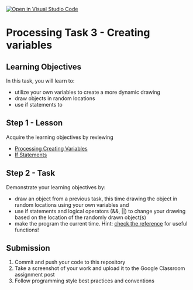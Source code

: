 [![Open in Visual Studio Code](https://classroom.github.com/assets/open-in-vscode-f059dc9a6f8d3a56e377f745f24479a46679e63a5d9fe6f495e02850cd0d8118.svg)](https://classroom.github.com/online_ide?assignment_repo_id=7307040&assignment_repo_type=AssignmentRepo)
# Processing Task 3 - Creating variables

## Learning Objectives
In this task, you will learn to:
* utilize your own variables to create a more dynamic drawing
* draw objects in random locations
* use if statements to 



## Step 1 - Lesson
Acquire the learning objectives by reviewing
* [Processing Creating Variables](https://happycoding.io/tutorials/processing/creating-variables)
* [If Statements](https://happycoding.io/tutorials/processing/if-statements)

## Step 2 - Task
Demonstrate your learning objectives by:
* draw an object from a previous task, this time drawing the object in random locations using your own variables and 
* use if statements and logical operators (&&, ||) to change your drawing based on the location of the randomly drawn object(s)
* make the program the current time. Hint: [check the reference](https://processing.org/reference/) for useful functions! 


## Submission
1. Commit and push your code to this repository
2. Take a screenshot of your work and upload it to the Google Classroom assignment post
3. Follow programming style best practices and conventions
